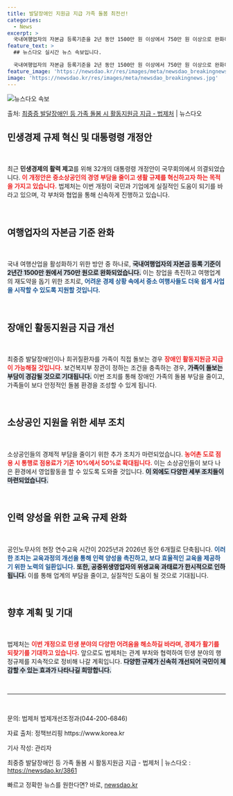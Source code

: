 ```yaml
---
title: 발달장애인 지원금 지급 가족 돌봄 최전선!
categories:
  - News
excerpt: >
  국내여행업자의 자본금 등록기준을 2년 동안 1500만 원 이상에서 750만 원 이상으로 완화하고, 최중증 발…
feature_text: >
  ## 뉴스다오 실시간 뉴스 속보입니다.

  국내여행업자의 자본금 등록기준을 2년 동안 1500만 원 이상에서 750만 원 이상으로 완화하고, 최중증 발…
feature_image: 'https://newsdao.kr/res/images/meta/newsdao_breakingnews.jpg'
image: 'https://newsdao.kr/res/images/meta/newsdao_breakingnews.jpg'
---
```


![뉴스다오 속보](https://newsdao.kr/res/images/meta/newsdao_breakingnews.jpg)

<p>출처: <a href="https://newsdao.kr/3861" rel="dofollow">최중증 발달장애인 등 가족 돌봄 시 활동지원금 지급 - 법제처</a> | 뉴스다오</p>

<h2 data-ke-size="size26">민생경제 규제 혁신 및 대통령령 개정안</h2>

<p data-ke-size="size16">&nbsp;</p>

최근 **민생경제의 활력 제고**를 위해 32개의 대통령령 개정안이 국무회의에서 의결되었습니다. <b><span style="color: #ee2323;">이 개정안은 중소상공인의 경영 부담을 줄이고 생활 규제를 혁신하고자 하는 목적을 가지고 있습니다.</span></b> 법제처는 이번 개정이 국민과 기업에게 실질적인 도움이 되기를 바라고 있으며, 각 부처와 협업을 통해 신속하게 진행하고 있습니다. 

<p data-ke-size="size16">&nbsp;</p>

<h2 data-ke-size="size26">여행업자의 자본금 기준 완화</h2>

<p data-ke-size="size16">&nbsp;</p>

국내 여행산업을 활성화하기 위한 방안 중 하나로, <b><span style="background-color: #21538527;">국내여행업자의 자본금 등록 기준이 2년간 1500만 원에서 750만 원으로 완화되었습니다.</span></b> 이는 창업을 촉진하고 여행업계의 재도약을 돕기 위한 조치로, <b><span style="color: #1a5490;">어려운 경제 상황 속에서 중소 여행사들도 더욱 쉽게 사업을 시작할 수 있도록 지원할 것입니다.</span></b>

<p data-ke-size="size16">&nbsp;</p>

<h2 data-ke-size="size26">장애인 활동지원금 지급 개선</h2>

<p data-ke-size="size16">&nbsp;</p>

최중증 발달장애인이나 희귀질환자를 가족이 직접 돌보는 경우 <b><span style="color: #ee2323;">장애인 활동지원금 지급이 가능해질 것입니다.</span></b> 보건복지부 장관이 정하는 조건을 충족하는 경우, <b><span style="background-color: #21538527;">가족이 돌보는 부담이 경감될 것으로 기대됩니다.</span></b> 이번 조치를 통해 장애인 가족의 돌봄 부담을 줄이고, 가족들이 보다 안정적인 돌봄 환경을 조성할 수 있게 됩니다. 

<p data-ke-size="size16">&nbsp;</p>

<h2 data-ke-size="size26">소상공인 지원을 위한 세부 조치</h2>

<p data-ke-size="size16">&nbsp;</p>

소상공인들의 경제적 부담을 줄이기 위한 추가 조치가 마련되었습니다. <b><span style="color: #ee2323;">농어촌 도로 점용 시 통행로 점용료가 기존 10%에서 50%로 확대됩니다.</span></b> 이는 소상공인들이 보다 나은 환경에서 영업활동을 할 수 있도록 도와줄 것입니다. <b><span style="background-color: #21538527;">이 외에도 다양한 세부 조치들이 마련되었습니다.</span></b>

<p data-ke-size="size16">&nbsp;</p>

<h2 data-ke-size="size26">인력 양성을 위한 교육 규제 완화</h2>

<p data-ke-size="size16">&nbsp;</p>

공인노무사의 현장 연수교육 시간이 2025년과 2026년 동안 6개월로 단축됩니다. <b><span style="color: #1a5490;">이러한 조치는 교육과정의 개선을 통해 인력 양성을 촉진하고, 보다 효율적인 교육을 제공하기 위한 노력의 일환입니다.</span></b> <b><span style="background-color: #21538527;">또한, 공중위생영업자의 위생교육 과태료가 한시적으로 인하됩니다.</span></b> 이를 통해 업계의 부담을 줄이고, 실질적인 도움이 될 것으로 기대됩니다.

<p data-ke-size="size16">&nbsp;</p>

<h2 data-ke-size="size26">향후 계획 및 기대</h2>

<p data-ke-size="size16">&nbsp;</p>

법제처는 <b><span style="color: #ee2323;">이번 개정으로 민생 분야의 다양한 어려움을 해소하길 바라며, 경제가 활기를 되찾기를 기대하고 있습니다.</span></b> 앞으로도 법제처는 관계 부처와 협력하여 민생 분야의 행정규제를 지속적으로 정비해 나갈 계획입니다. <b><span style="background-color: #21538527;">다양한 규제가 신속히 개선되어 국민이 체감할 수 있는 효과가 나타나길 희망합니다.</span></b>

<p data-ke-size="size16">&nbsp;</p>

<hr>

<p data-ke-size="size16">&nbsp;</p>

<p data-ke-size="size16">문의: 법제처 법제개선조정과(044-200-6846)</p>
<p data-ke-size="size16">자료 출처: 정책브리핑 https://www.korea.kr</p>
<p data-ke-size="size16">기사 작성: 관리자</p>
<p data-ke-size="size16">최중증 발달장애인 등 가족 돌봄 시 활동지원금 지급 - 법제처 | 뉴스다오 : <a href="https://newsdao.kr/3861">https://newsdao.kr/3861</a></p> 

빠르고 정확한 뉴스를 원한다면? 바로, <a href="https://newsdao.kr" rel="dofollow">newsdao.kr</a>


